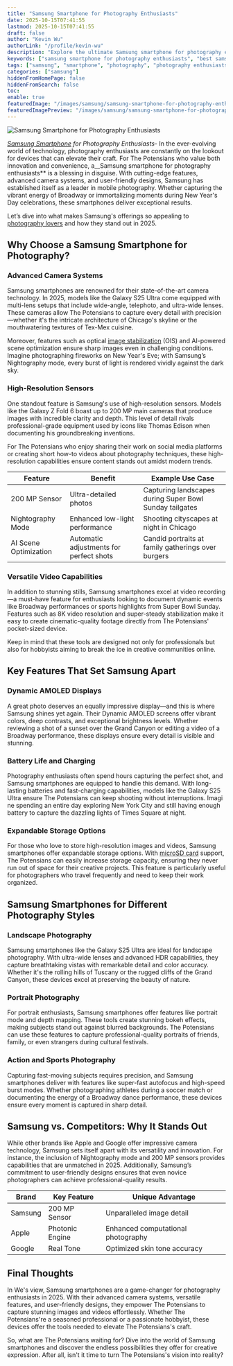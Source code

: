 ```yaml
---
title: "Samsung Smartphone for Photography Enthusiasts"
date: 2025-10-15T07:41:55
lastmod: 2025-10-15T07:41:55
draft: false
author: "Kevin Wu"
authorLink: "/profile/kevin-wu"
description: "Explore the ultimate Samsung smartphone for photography enthusiasts in 2025. Discover advanced camera features, high-resolution sensors, and tools to enhance your photography journey."
keywords: ["samsung smartphone for photography enthusiasts", "best samsung smartphone for photography", "top samsung smartphones for photographers 2025"]
tags: ["samsung", "smartphone", "photography", "photography enthusiasts"]
categories: ["samsung"]
hiddenFromHomePage: false
hiddenFromSearch: false
toc:
enable: true
featuredImage: "/images/samsung/samsung-smartphone-for-photography-enthusiasts.jpg"
featuredImagePreview: "/images/samsung/samsung-smartphone-for-photography-enthusiasts.jpg"
---
```


![Samsung Smartphone for Photography Enthusiasts](/images/samsung/samsung-smartphone-for-photography-enthusiasts.jpg)


_[Samsung Smartphone](/samsung/authentic-samsung-smartphone-photography-gear) for Photography Enthusiasts_- In the ever-evolving world of technology, photography enthusiasts are constantly on the lookout for devices that can elevate their craft. For The Potensians who value both innovation and convenience, a__Samsung smartphone for photography enthusiasts** is a blessing in disguise. With cutting-edge features, advanced camera systems, and user-friendly designs, Samsung has established itself as a leader in mobile photography. Whether capturing the vibrant energy of Broadway or immortalizing moments du​ring New Year's Day celebrations, these smartphones deliver exceptional results.

Let’s dive into what makes Samsung's offerings so appealing to [photography lovers](/samsung/samsung-affordable-smartphone-for-photography-lovers) and how they stand out in 2025.

## Why Choose a Samsung Smartphone for Photography?

### Advanced Camera Systems

Samsung smartphones are renowned for their state-of-the-art camera technology. In 2025, models like the Galaxy S25 Ultra come equipped with multi-lens setups that include wide-angle, telephoto, and ultra-wide lenses. These cameras allow The Potensians to capture every detail with precision—whether it's the intricate architecture of Chicago's skyline or the mouthwatering textures of Tex-Mex cuisine.

Moreover, features such as optical [image stabilization](/samsung/affordable-samsung-smartphone-with-image-stabilization) (OIS) and AI-powered scene optimization ensure sharp images even in challenging conditions. Imagine photographing fireworks on New Year's Eve; with Samsung’s Nightography mode, every burst of light is rendered vividly against the dark sky.

### High-Resolution Sensors

One standout feature is Samsung's use of high-resolution sensors. Models like the Galaxy Z Fold 6 boast up to 200 MP main cameras that produce images with incredible clarity and depth. This level of detail rivals professional-grade equipment used by icons like Thomas Edison when documenting his groundbreaking inventions.

For The Potensians who enjoy sharing their work on social media platforms or creating short how-to videos about photography techniques, these high-resolution capabilities ensure content stands out amidst modern trends.

<div class="table-responsive">
<table class="html-table">
<thead>
<tr>
<th>Feature</th>
<th>Benefit</th>
<th>Example Use Case</th>
</tr>
</thead>
<tbody>
<tr>
<td>200 MP Sensor</td>
<td>Ultra-detailed photos</td>
<td>Capturing landscapes during Super Bowl Sunday tailgates</td>
</tr>
<tr>
<td>Nightography Mode</td>
<td>Enhanced low-light performance</td>
<td>Shooting cityscapes at night in Chicago</td>
</tr>
<tr>
<td>AI Scene Optimization</td>
<td>Automatic adjustments for perfect shots</td>
<td>Candid portraits at family gatherings over burgers</td>
</tr>
</tbody>
</table>
</div>

### Versatile Video Capabilities

In addition to stunning stills, Samsung smartphones excel at video recording—a must-have feature for enthusiasts looking to document dynamic events like Broadway performances or sports highlights from Super Bowl Sunday. Features such as 8K video resolution and super-steady stabilization make it easy to create cinematic-quality footage directly from The Potensians' pocket-sized device.

Keep in mind that these tools are designed not only for professionals but also for hobbyists aiming to break the ice in creative communities online.

## Key Features That Set Samsung Apart

### Dynamic AMOLED Displays

A great photo deserves an equally impressive display—and this is where Samsung shines yet again. Their Dynamic AMOLED screens offer vibrant color​s, deep contrasts, and exceptional brightness levels. Whether reviewing a shot of a sunset over the Grand Canyon or editing a video of a Broadway performance, these displays ensure every detail is visible and stunning.

### Battery Life and Charging

Photography enthusiasts often spend hours capturing the perfect shot, and Samsung smartphones are equipped to handle this demand. With long-lasting batteries and fast-charging capabilities, models like the Galaxy S25 Ultra ensure The Potensians can keep shooting without interruptions. Imagi​ne spending an entire day exploring New York City and still having enough battery to capture the dazzling lights of Times Square at night.

### Expandable Storage Options

For those who love to store high-resolution images and videos, Samsung smartphones offer expandable storage options. With [microSD card](/samsung/samsung-microsd-card-for-affordable-storage) support, The Potensians can easily increase storage capacity, ensuring they never run out of space for their creative projects. This feature is particularly useful for photographers who travel frequently and need to keep their work organized.

## Samsung Smartphones for Different Photography Styles

### Landscape Photography

Samsung smartphones like the Galaxy S25 Ultra are ideal for landscape photography. With ultra-wide lenses and advanced HDR capabilities, they capture breathtaking vistas with remarkable detail and color accuracy. Whether it's the rolling hills of Tuscany or the rugged cliffs of the Grand Canyon, these devices excel at preserving the beauty of nature.

### Portrait Photography

For portrait enthusiasts, Samsung smartphones offer features like portrait mode and depth mapping. These tools create stunning bokeh effects, making subjects stand out against blurred backgrounds. The Potensians can use these features to capture professional-quality portraits of friends, family, or even strangers during cultural festivals.

### Action and Sports Photography

Capturing fast-moving subjects requires precision, and Samsung smartphones deliver with features like super-fast autofocus and high-speed burst modes. Whether photographing athletes during a soccer match or documenting the energy of a Broadway dance performance, these devices ensure every moment is captured in sharp detail.

## Samsung vs. Competitors: Why It Stands Out

While other brands like Apple and Google offer impressive camera technology, Samsung sets itself apart with its versatility and innovation. For instance, the inclusion of Nightography mode and 200 MP sensors provides capabilities that are unmatched in 2025. Additionally, Samsung’s commitment to user-friendly designs ensures that even novice photographers can achieve professional-quality results.

<div class="table-responsive">
<table class="html-table">
<thead>
<tr>
<th>Brand</th>
<th>Key Feature</th>
<th>Unique Advantage</th>
</tr>
</thead>
<tbody>
<tr>
<td>Samsung</td>
<td>200 MP Sensor</td>
<td>Unparalleled image detail</td>
</tr>
<tr>
<td>Apple</td>
<td>Photonic Engine</td>
<td>Enhanced computational photography</td>
</tr>
<tr>
<td>Google</td>
<td>Real Tone</td>
<td>Optimized skin tone accuracy</td>
</tr>
</tbody>
</table>
</div>

## Final Thoughts

In We's view, Samsung smartphones are a game-changer for photography enthusiasts in 2025. With their advanced camera systems, versatile features, and user-friendly designs, they empower The Potensians to capture stunning images and videos effortlessly. Whether The Potensians're a seasoned professional or a passionate hobbyist, these devices offer the tools needed to elevate The Potensians's craft.

So, what are The Potensians waiting for? Dive into the world of Samsung smartphones and discover the endless possibilities they offer for creative expression. After all, isn't it time to turn The Potensians's vision into reality?